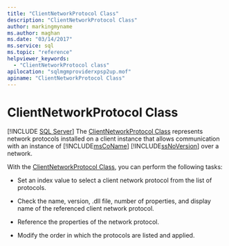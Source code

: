 ```yaml
---
title: "ClientNetworkProtocol Class"
description: "ClientNetworkProtocol Class"
author: markingmyname
ms.author: maghan
ms.date: "03/14/2017"
ms.service: sql
ms.topic: "reference"
helpviewer_keywords:
  - "ClientNetworkProtocol class"
apilocation: "sqlmgmproviderxpsp2up.mof"
apiname: "ClientNetworkProtocol Class"
---
```

# ClientNetworkProtocol Class
[!INCLUDE [SQL Server](../../../includes/applies-to-version/sqlserver.md)]
  The [ClientNetworkProtocol Class](../../../relational-databases/wmi-provider-configuration-classes/clientnetworkprotocol-class/clientnetworkprotocol-class.md) represents network protocols installed on a client instance that allows communication with an instance of [!INCLUDE[msCoName](../../../includes/msconame-md.md)] [!INCLUDE[ssNoVersion](../../../includes/ssnoversion-md.md)] over a network.  
  
 With the [ClientNetworkProtocol Class](../../../relational-databases/wmi-provider-configuration-classes/clientnetworkprotocol-class/clientnetworkprotocol-class.md), you can perform the following tasks:  
  
-   Set an index value to select a client network protocol from the list of protocols.  
  
-   Check the name, version, .dll file, number of properties, and display name of the referenced client network protocol.  
  
-   Reference the properties of the network protocol.  
  
-   Modify the order in which the protocols are listed and applied.  
  
  
